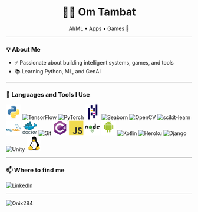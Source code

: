 <h1 align="center">👨‍💻 Om Tambat</h1>
<p align="center">AI/ML • Apps • Games 🚀</p>

---

### 💡 About Me

- ⚡ Passionate about building intelligent systems, games, and tools  
- 📚 Learning Python, ML, and GenAI

---

### 🚀 Languages and Tools I Use

<p align="left">
  <img src="https://raw.githubusercontent.com/devicons/devicon/master/icons/python/python-original.svg" width="40" alt="Python" />
  <img src="https://www.vectorlogo.zone/logos/tensorflow/tensorflow-icon.svg" width="40" alt="TensorFlow" />
  <img src="https://www.vectorlogo.zone/logos/pytorch/pytorch-icon.svg" width="40" alt="PyTorch" />
  <img src="https://raw.githubusercontent.com/devicons/devicon/master/icons/pandas/pandas-original.svg" width="40" alt="Pandas" />
  <img src="https://seaborn.pydata.org/_images/logo-mark-lightbg.svg" width="40" alt="Seaborn" />
  <img src="https://www.vectorlogo.zone/logos/opencv/opencv-icon.svg" width="40" alt="OpenCV" />
  <img src="https://upload.wikimedia.org/wikipedia/commons/0/05/Scikit_learn_logo_small.svg" width="40" alt="scikit-learn" />
  <img src="https://raw.githubusercontent.com/devicons/devicon/master/icons/mysql/mysql-original-wordmark.svg" width="40" alt="MySQL" />
  <img src="https://raw.githubusercontent.com/devicons/devicon/master/icons/docker/docker-original-wordmark.svg" width="40" alt="Docker" />
  <img src="https://www.vectorlogo.zone/logos/git-scm/git-scm-icon.svg" width="40" alt="Git" />
  <img src="https://raw.githubusercontent.com/devicons/devicon/master/icons/csharp/csharp-original.svg" width="40" alt="C#" />
  <img src="https://raw.githubusercontent.com/devicons/devicon/master/icons/javascript/javascript-original.svg" width="40" alt="JavaScript" />
  <img src="https://raw.githubusercontent.com/devicons/devicon/master/icons/nodejs/nodejs-original-wordmark.svg" width="40" alt="NodeJS" />
  <img src="https://raw.githubusercontent.com/devicons/devicon/master/icons/android/android-original-wordmark.svg" width="40" alt="Android" />
  <img src="https://www.vectorlogo.zone/logos/kotlinlang/kotlinlang-icon.svg" width="40" alt="Kotlin" />
  <img src="https://www.vectorlogo.zone/logos/heroku/heroku-icon.svg" width="40" alt="Heroku" />
  <img src="https://cdn.worldvectorlogo.com/logos/django.svg" width="40" alt="Django" />
  <img src="https://www.vectorlogo.zone/logos/unity3d/unity3d-icon.svg" width="40" alt="Unity" />
  <img src="https://raw.githubusercontent.com/devicons/devicon/master/icons/linux/linux-original.svg" width="40" alt="Linux" />
</p>

---

### 📫 Where to find me

[![LinkedIn](https://img.shields.io/badge/LinkedIn-Om%20Tambat-%230a77b6?style=for-the-badge&logo=linkedin&logoColor=white)](https://www.linkedin.com/in/om-tambat-61439b245/)

---

<p><img align="center" src="https://github-readme-streak-stats.herokuapp.com/?user=Onix284&theme=dark&background=000000" alt="Onix284"/></p>
